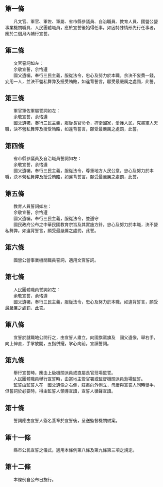 第一條 
-------
　　凡文官、軍官、軍佐、軍屬、省市縣參議員、自治職員、教育人員、國營公營事業機關職員、人民團體職員，應於宣誓後始得任事，如因特殊情形先行任事者，應於二個月內補行宣誓。  


第二條 
-------
　　文官誓詞如左：  
　　余敬宣誓，余恪遵  
　　國父遺囑，奉行三民主義，服從法令，忠心及努力於本職。余決不妄費一錢，妄用一人，並決不營私舞弊及授受賄賂，如違背誓言，願受最嚴厲之處罰，此誓。  


第三條 
-------
　　軍官軍佐軍屬誓詞如左：  
　　余敬宣誓，余恪遵  
　　國父遺囑，奉行三民主義，服從長官命令，捍衛國家，愛護人民，克盡軍人天職，決不營私舞弊及授受賄賂，如違背誓言，願受最嚴厲之處罰，此誓。  


第四條 
-------
　　省市縣參議員及自治職員誓詞如左：  
　　余敬宣誓，余恪遵  
　　國父遺囑，奉行三民主義，服從法令，尊重地方人民公意，忠心及努力於本職，決不營私舞弊及授受賄賂，如違背誓言，願受最嚴厲之處罰，此誓。  


第五條 
-------
　　教育人員誓詞如左：  
　　余敬宣誓，余恪遵  
　　國父遺囑，奉行三民主義，服從法令，並遵守  
　　國民政府公布之中華民國教育宗旨及其實施方針，忠心及努力於本職，決不營私舞弊，如違背誓言，願受最嚴厲之處罰，此誓。  


第六條 
-------
　　國營公營事業機關職員誓詞，適用文官誓詞。  


第七條 
-------
　　人民團體職員誓詞如左：  
　　余敬宣誓，余恪遵  
　　國父遺囑，奉行三民主義，服從法令，忠心及努力於本職，如違背誓言，願受最嚴厲之處罰，此誓。  


第八條 
-------
　　宣誓於就職地公開行之，由宣誓人肅立，向國旗黨旗及　國父遺像，舉右手，向上伸直，手掌放開，五指併攏，掌心向前，宣讀誓詞。  


第九條 
-------
　　舉行宣誓時，應由上級機關派員或直屬長官蒞場監誓。  
　　人民團體職員舉行宣誓時，由當地主管官署或監督機關派員蒞場監誓。  
　　監誓由監誓人在　國父遺像之右側，莊肅向外側立，毋庸與宣誓人同時舉手，但誓詞於必要時，得由監誓人領導宣讀，宣誓人循聲宣讀。  


第十條 
-------
　　誓詞應由宣誓人簽名蓋章於宣誓後，呈送監督機關備案。  


第十一條 
---------
　　縣市公民宣誓之儀式，適用本條例第八條及第九條第三項之規定。  


第十二條 
---------
　　本條例自公布日施行。